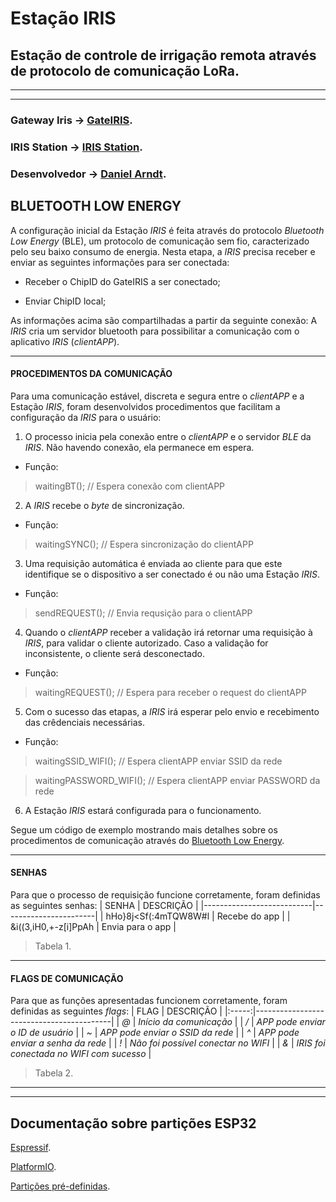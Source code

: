 # Estação IRIS
Estação de controle de irrigação remota através de protocolo de comunicação LoRa.
-------------------------------------------------------------------------------
-------------------------------------------------------------------------------
-------------------------------------------------------------------------------
### Gateway Iris -> [GateIRIS](https://github.com/SI-ART/GateIRIS).
### IRIS Station  -> [IRIS Station](https://github.com/SI-ART/Station-IRIS).

### Desenvolvedor -> [Daniel Arndt](https://github.com/DanielArndt0).

## BLUETOOTH LOW ENERGY
A configuração inicial da Estação *IRIS* é feita através do protocolo *Bluetooth Low Energy* (BLE), um protocolo de comunicação sem fio, caracterizado pelo seu baixo consumo de energia. Nesta etapa, a *IRIS* precisa receber e enviar as seguintes informações para ser conectada: 

- Receber o ChipID do GateIRIS a ser conectado;

- Enviar ChipID local;

As informações acima são compartilhadas a partir da seguinte conexão: A *IRIS* cria um servidor bluetooth para possibilitar a comunicação com o aplicativo *IRIS* (*clientAPP*).

-------------------------------------------------------------------------------
#### PROCEDIMENTOS DA COMUNICAÇÃO
Para uma comunicação estável, discreta e segura entre o *clientAPP* e a Estação *IRIS*, foram desenvolvidos procedimentos que facilitam a configuração da *IRIS* para o usuário:

1. O processo inicia pela conexão entre o *clientAPP* e o servidor *BLE* da *IRIS*. Não havendo conexão, ela permanece em espera.
- Função:
> waitingBT();            // Espera conexão com clientAPP

2. A *IRIS* recebe o *byte* de sincronização.
- Função:
> waitingSYNC();          // Espera sincronização do clientAPP

3. Uma requisição automática é enviada ao cliente para que este identifique se o dispositivo a ser conectado é ou não uma Estação *IRIS*. 
- Função:
> sendREQUEST();          // Envia requsição para o clientAPP

4. Quando o *clientAPP* receber a validação irá retornar uma requisição à *IRIS*, para validar o cliente autorizado. Caso a validação for inconsistente, o cliente será desconectado.
- Função:
> waitingREQUEST();       // Espera para receber o request do clientAPP

5. Com o sucesso das etapas, a *IRIS* irá esperar pelo envio e recebimento das crêdenciais necessárias.
- Função:
>  waitingSSID_WIFI();     // Espera clientAPP enviar SSID da rede
  
>  waitingPASSWORD_WIFI(); // Espera clientAPP enviar PASSWORD da rede


6. A Estação *IRIS* estará configurada para o funcionamento.

Segue um código de exemplo mostrando mais detalhes sobre os procedimentos de comunicação através do [Bluetooth Low Energy](https://github.com/SI-ART/GateIRIS/blob/main/BLE_GateIRIS/BLE_GateIRIS.ino).

-------------------------------------------------------------------------------
#### SENHAS
Para que o processo de requisição funcione corretamente, foram definidas as seguintes senhas:
|          SENHA            |       DESCRIÇÃO       |
|---------------------------|-----------------------|
|   hHo}8j<Sf(:4mTQW8W#l    |     Recebe do app     |
|   &i((3,iH0,+-z[i]PpAh    |    Envia para o app   |
> Tabela 1.
-------------------------------------------------------------------------------
#### FLAGS DE COMUNICAÇÃO
Para que as funções apresentadas funcionem corretamente, foram definidas as seguintes *flags*:
|  FLAG | DESCRIÇÃO                                |
|:-----:|------------------------------------------|
|  *@*  | *Início da comunicação*                  |
|  */*  | *APP pode enviar o ID de usuário*        |
|  *~*  | *APP pode enviar o SSID da rede*         |
|  *^*  | *APP pode enviar a senha da rede*        |
|  *!*  | *Não foi possível conectar no WIFI*      |
|  *&*  | *IRIS foi conectada no WIFI com sucesso* |
> Tabela 2.
-------------------------------------------------------------------------------
-------------------------------------------------------------------------------
## Documentação sobre partições ESP32

[Espressif](https://docs.espressif.com/projects/esp-idf/en/latest/esp32/api-guides/partition-tables.html).

[PlatformIO](https://docs.platformio.org/en/latest/platforms/espressif32.html#partition-tables).

[Partições pré-definidas](https://github.com/espressif/arduino-esp32/tree/master/tools/partitions).
